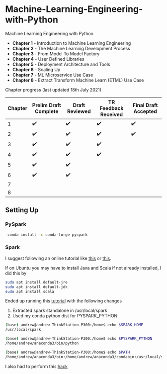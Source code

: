 # Machine-Learning-Engineering-with-Python
Machine Learning Engineering with Python


* **Chapter 1** - Introduction to Machine Learning Engineering
* **Chapter 2** - The Machine Learning Development Process
* **Chapter 3** - From Model To Model Factory
* **Chapter 4** - User Defined Libraries
* **Chapter 5** - Deployment Architecture and Tools
* **Chapter 6** - Scaling Up
* **Chapter 7** - ML Microservice Use Case
* **Chapter 8** - Extract Transform Machine Learn (ETML) Use Case

Chapter progress (last updated 18th July 2021)

| Chapter | Prelim Draft Complete | Draft Reviewed | TR Feedback Received | Final Draft Accepted |
| --- | --- | --- | --- | -- |
| 1 | :heavy_check_mark: | :heavy_check_mark: | :heavy_check_mark: | :heavy_check_mark:  |
| 2 | :heavy_check_mark: | :heavy_check_mark: | :heavy_check_mark: | :heavy_check_mark:  |
| 3 | :heavy_check_mark: | :heavy_check_mark: | :heavy_check_mark: | |
| 4 | :heavy_check_mark: |  :heavy_check_mark: | :heavy_check_mark: | |
| 5 | :heavy_check_mark: |  :heavy_check_mark:| | |
| 6 | :heavy_check_mark: |  :heavy_check_mark:| | |
| 7 |  |  | | |
| 8 |  |  | | |


## Setting Up


### PySpark
```bash
 conda install -c conda-forge pyspark 
```
### Spark
I suggest following an online tutorial like [this](https://dltlabs.medium.com/how-to-install-pyspark-13a07da0c75f) or [this](https://phoenixnap.com/kb/install-spark-on-ubuntu).

If on Ubuntu you may have to install Java and Scala if not already installed, I did this by

```bash
sudo apt install default-jre
sudo apt install default-jdk
sudo apt install scala
```

Ended up running this [tutorial](https://www.liquidweb.com/kb/how-to-install-apache-spark-on-ubuntu/) with the following changes

1. Extracted spark standalone in /usr/local/spark
2. Used my conda python dist for PYSPARK_PYTHON
```bash
(base) andrew@andrew-ThinkStation-P300:/home$ echo $SPARK_HOME
/usr/local/spark

(base) andrew@andrew-ThinkStation-P300:/home$ echo $PYSPARK_PYTHON
/home/andrew/anaconda3/bin/python

(base) andrew@andrew-ThinkStation-P300:/home$ echo $PATH
/home/andrew/anaconda3/bin:/home/andrew/anaconda3/condabin:/usr/local/sbin:/usr/local/bin:/usr/sbin:/usr/bin:/sbin:/bin:/usr/games:/usr/local/games:/snap/bin:/bin:/sbin:/usr/local/spark/bin:/usr/local/spark/sbin
```

I also had to perform this [hack](https://www.programmersought.com/article/82621638955/)
